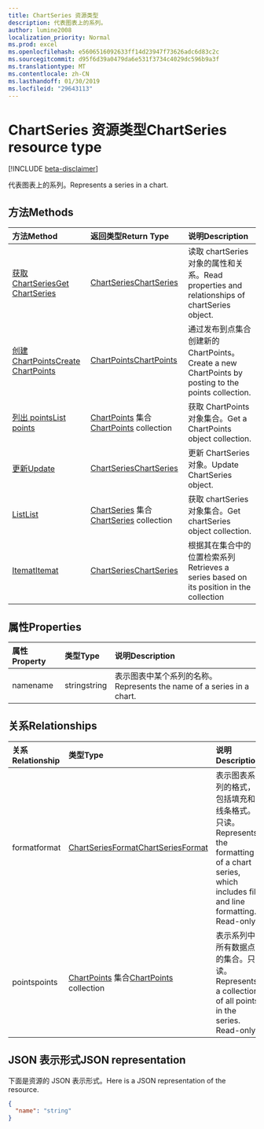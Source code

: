 ```yaml
---
title: ChartSeries 资源类型
description: 代表图表上的系列。
author: lumine2008
localization_priority: Normal
ms.prod: excel
ms.openlocfilehash: e5606516092633ff14d23947f73626adc6d83c2c
ms.sourcegitcommit: d95f6d39a0479da6e531f3734c4029dc596b9a3f
ms.translationtype: MT
ms.contentlocale: zh-CN
ms.lasthandoff: 01/30/2019
ms.locfileid: "29643113"
---
```

# <a name="chartseries-resource-type"></a><span data-ttu-id="77b11-103">ChartSeries 资源类型</span><span class="sxs-lookup"><span data-stu-id="77b11-103">ChartSeries resource type</span></span>

[!INCLUDE [beta-disclaimer](../../includes/beta-disclaimer.md)]

<span data-ttu-id="77b11-104">代表图表上的系列。</span><span class="sxs-lookup"><span data-stu-id="77b11-104">Represents a series in a chart.</span></span>


## <a name="methods"></a><span data-ttu-id="77b11-105">方法</span><span class="sxs-lookup"><span data-stu-id="77b11-105">Methods</span></span>

| <span data-ttu-id="77b11-106">方法</span><span class="sxs-lookup"><span data-stu-id="77b11-106">Method</span></span>           | <span data-ttu-id="77b11-107">返回类型</span><span class="sxs-lookup"><span data-stu-id="77b11-107">Return Type</span></span>    |<span data-ttu-id="77b11-108">说明</span><span class="sxs-lookup"><span data-stu-id="77b11-108">Description</span></span>|
|:---------------|:--------|:----------|
|[<span data-ttu-id="77b11-109">获取 ChartSeries</span><span class="sxs-lookup"><span data-stu-id="77b11-109">Get ChartSeries</span></span>](../api/chartseries-get.md) | [<span data-ttu-id="77b11-110">ChartSeries</span><span class="sxs-lookup"><span data-stu-id="77b11-110">ChartSeries</span></span>](chartseries.md) |<span data-ttu-id="77b11-111">读取 chartSeries 对象的属性和关系。</span><span class="sxs-lookup"><span data-stu-id="77b11-111">Read properties and relationships of chartSeries object.</span></span>|
|[<span data-ttu-id="77b11-112">创建 ChartPoints</span><span class="sxs-lookup"><span data-stu-id="77b11-112">Create ChartPoints</span></span>](../api/chartseries-post-points.md) |[<span data-ttu-id="77b11-113">ChartPoints</span><span class="sxs-lookup"><span data-stu-id="77b11-113">ChartPoints</span></span>](chartpoint.md)| <span data-ttu-id="77b11-114">通过发布到点集合创建新的 ChartPoints。</span><span class="sxs-lookup"><span data-stu-id="77b11-114">Create a new ChartPoints by posting to the points collection.</span></span>|
|[<span data-ttu-id="77b11-115">列出 points</span><span class="sxs-lookup"><span data-stu-id="77b11-115">List points</span></span>](../api/chartseries-list-points.md) |<span data-ttu-id="77b11-116">[ChartPoints](chartpoint.md) 集合</span><span class="sxs-lookup"><span data-stu-id="77b11-116">[ChartPoints](chartpoint.md) collection</span></span>| <span data-ttu-id="77b11-117">获取 ChartPoints 对象集合。</span><span class="sxs-lookup"><span data-stu-id="77b11-117">Get a ChartPoints object collection.</span></span>|
|[<span data-ttu-id="77b11-118">更新</span><span class="sxs-lookup"><span data-stu-id="77b11-118">Update</span></span>](../api/chartseries-update.md) | [<span data-ttu-id="77b11-119">ChartSeries</span><span class="sxs-lookup"><span data-stu-id="77b11-119">ChartSeries</span></span>](chartseries.md) |<span data-ttu-id="77b11-120">更新 ChartSeries 对象。</span><span class="sxs-lookup"><span data-stu-id="77b11-120">Update ChartSeries object.</span></span> |
|[<span data-ttu-id="77b11-121">List</span><span class="sxs-lookup"><span data-stu-id="77b11-121">List</span></span>](../api/chartseries-list.md) | <span data-ttu-id="77b11-122">[ChartSeries](chartseries.md) 集合</span><span class="sxs-lookup"><span data-stu-id="77b11-122">[ChartSeries](chartseries.md) collection</span></span> |<span data-ttu-id="77b11-123">获取 chartSeries 对象集合。</span><span class="sxs-lookup"><span data-stu-id="77b11-123">Get chartSeries object collection.</span></span> |
|[<span data-ttu-id="77b11-124">Itemat</span><span class="sxs-lookup"><span data-stu-id="77b11-124">Itemat</span></span>](../api/chartseriescollection-itemat.md)|[<span data-ttu-id="77b11-125">ChartSeries</span><span class="sxs-lookup"><span data-stu-id="77b11-125">ChartSeries</span></span>](chartseries.md)|<span data-ttu-id="77b11-126">根据其在集合中的位置检索系列</span><span class="sxs-lookup"><span data-stu-id="77b11-126">Retrieves a series based on its position in the collection</span></span>|

## <a name="properties"></a><span data-ttu-id="77b11-127">属性</span><span class="sxs-lookup"><span data-stu-id="77b11-127">Properties</span></span>
| <span data-ttu-id="77b11-128">属性</span><span class="sxs-lookup"><span data-stu-id="77b11-128">Property</span></span>     | <span data-ttu-id="77b11-129">类型</span><span class="sxs-lookup"><span data-stu-id="77b11-129">Type</span></span>   |<span data-ttu-id="77b11-130">说明</span><span class="sxs-lookup"><span data-stu-id="77b11-130">Description</span></span>|
|:---------------|:--------|:----------|
|<span data-ttu-id="77b11-131">name</span><span class="sxs-lookup"><span data-stu-id="77b11-131">name</span></span>|<span data-ttu-id="77b11-132">string</span><span class="sxs-lookup"><span data-stu-id="77b11-132">string</span></span>|<span data-ttu-id="77b11-133">表示图表中某个系列的名称。</span><span class="sxs-lookup"><span data-stu-id="77b11-133">Represents the name of a series in a chart.</span></span>|

## <a name="relationships"></a><span data-ttu-id="77b11-134">关系</span><span class="sxs-lookup"><span data-stu-id="77b11-134">Relationships</span></span>
| <span data-ttu-id="77b11-135">关系</span><span class="sxs-lookup"><span data-stu-id="77b11-135">Relationship</span></span> | <span data-ttu-id="77b11-136">类型</span><span class="sxs-lookup"><span data-stu-id="77b11-136">Type</span></span>   |<span data-ttu-id="77b11-137">说明</span><span class="sxs-lookup"><span data-stu-id="77b11-137">Description</span></span>|
|:---------------|:--------|:----------|
|<span data-ttu-id="77b11-138">format</span><span class="sxs-lookup"><span data-stu-id="77b11-138">format</span></span>|[<span data-ttu-id="77b11-139">ChartSeriesFormat</span><span class="sxs-lookup"><span data-stu-id="77b11-139">ChartSeriesFormat</span></span>](chartseriesformat.md)|<span data-ttu-id="77b11-p101">表示图表系列的格式，包括填充和线条格式。只读。</span><span class="sxs-lookup"><span data-stu-id="77b11-p101">Represents the formatting of a chart series, which includes fill and line formatting. Read-only.</span></span>|
|<span data-ttu-id="77b11-142">points</span><span class="sxs-lookup"><span data-stu-id="77b11-142">points</span></span>|<span data-ttu-id="77b11-143">[ChartPoints](chartpoint.md) 集合</span><span class="sxs-lookup"><span data-stu-id="77b11-143">[ChartPoints](chartpoint.md) collection</span></span>|<span data-ttu-id="77b11-p102">表示系列中所有数据点的集合。只读。</span><span class="sxs-lookup"><span data-stu-id="77b11-p102">Represents a collection of all points in the series. Read-only.</span></span>|

## <a name="json-representation"></a><span data-ttu-id="77b11-146">JSON 表示形式</span><span class="sxs-lookup"><span data-stu-id="77b11-146">JSON representation</span></span>

<span data-ttu-id="77b11-147">下面是资源的 JSON 表示形式。</span><span class="sxs-lookup"><span data-stu-id="77b11-147">Here is a JSON representation of the resource.</span></span>

<!-- {
  "blockType": "resource",
  "optionalProperties": [

  ],
  "@odata.type": "microsoft.graph.chartSeries"
}-->

```json
{
  "name": "string"
}

```

<!-- uuid: 8fcb5dbc-d5aa-4681-8e31-b001d5168d79
2015-10-25 14:57:30 UTC -->
<!--
{
  "type": "#page.annotation",
  "description": "ChartSeries resource",
  "keywords": "",
  "section": "documentation",
  "tocPath": "",
  "suppressions": [
    "Error: /api-reference/beta/resources/chartseries.md:\r\n      Exception processing links.\r\n    System.ArgumentException: Link Definition was null. Link text: !INCLUDE [beta-disclaimer](../../includes/beta-disclaimer.md)\r\n      at ApiDoctor.Validation.DocFile.get_LinkDestinations()\r\n      at ApiDoctor.Validation.DocSet.ValidateLinks(Boolean includeWarnings, String[] relativePathForFiles, IssueLogger issues, Boolean requireFilenameCaseMatch, Boolean printOrphanedFiles)"
  ]
}
-->
